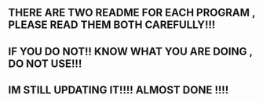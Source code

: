## THERE ARE TWO README FOR EACH PROGRAM , PLEASE READ THEM BOTH CAREFULLY!!!  
## IF YOU DO NOT!! KNOW WHAT YOU ARE DOING , DO NOT USE!!!


## IM STILL UPDATING IT!!!! ALMOST DONE !!!!

